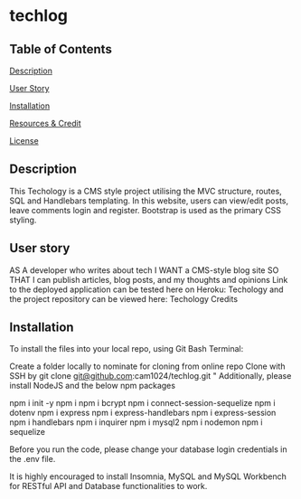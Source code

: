 # techlog

## Table of Contents

[Description](#description)

[User Story](#user-story)


[Installation](#installation)


[Resources & Credit](#resourcescredit)

[License](#License)


## Description
This Techology is a CMS style project utilising the MVC structure, routes, SQL and Handlebars templating. In this website, users can view/edit posts, leave comments login and register. Bootstrap is used as the primary CSS styling.


## User story 
AS A developer who writes about tech
I WANT a CMS-style blog site
SO THAT I can publish articles, blog posts, and my thoughts and opinions
Link to the deployed application can be tested here on Heroku: Techology and the project repository can be viewed here: Techology
Credits



## Installation
To install the files into your local repo, using Git Bash Terminal:

Create a folder locally to nominate for cloning from online repo
Clone with SSH by
git clone git@github.com:cam1024/techlog.git "
Additionally, please install NodeJS and the below npm packages

npm i init -y
npm i
npm i bcrypt
npm i connect-session-sequelize
npm i dotenv
npm i express
npm i express-handlebars
npm i express-session
npm i handlebars
npm i inquirer
npm i mysql2
npm i nodemon
npm i sequelize

Before you run the code, please change your database login credentials in the .env file.

It is highly encouraged to install Insomnia, MySQL and MySQL Workbench for RESTful API and Database functionalities to work.